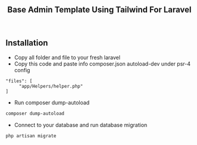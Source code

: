 <div align="center">
    <h2>Base Admin Template Using Tailwind For Laravel</h2>
</div>
<br/>

## Installation

- Copy all folder and file to your fresh laravel
- Copy this code and paste info composer.json autoload-dev under psr-4 config

```code
"files": [
     "app/Helpers/helper.php"
]
```
- Run composer dump-autoload
```sh
composer dump-autoload
```
- Connect to your database and run database migration
```sh
php artisan migrate
```